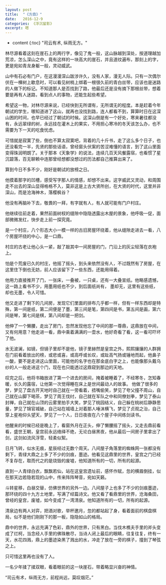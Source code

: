 ```yaml
---
layout: post
title:  "《方鼎》"
date:   2016-12-9
categories: 《浮沉留影》
excerpt: 嗯
---
```


* content
{:toc}
 "司云有术, 纵雨无方。"

林尽源看着这刻在崖石上的两行字，像见了鬼一般，这山脉越到深处，按道理越加荒凉，怎么深山之中，竟有这样的一块高大的崖石，并且道纹遍布，那刻上的字，更是宛如青龙身躯一般，灵动威武。

山中有石必有门户，在这漫漫深山跋涉许久，没有人家，漫无人际。只有一次偶尔伏在一棵树上歇息时，可以看见树梢上绑着一根很久前的青白丝带，应该也是迷路的人做下的标记。不知道那人是否找到了路，他最后还是没有摘下那根丝带，想着要是再有人迷路，看到点人的事物，还能生起些希望。

希望这一物，对林尽源来说，已经快到无所谓有，无所谓无的程度。本是赶着今年朝试的学生，哪知道进了这山，就再也没找到路，连人都看不到，算算时日在这深山困的时间，也早已经过了朝试的时候。这深山倒是有一个好处，寒来暑往都没有，永远翠绿的树，永远挂在灌木上的果实，不用担心寒冷的冬天该怎么办，也不需要为下一天的吃食忧虑。

可惜就是寂寞了些，倒也不算太寂寞吧，背着的几十斤书，走了这么多个日子，也还没看完一半，先贤的那些话语，曾经窗头伏案的苦涩难懂的语言，到了这山里面变得珠润明朗了。关于那本《天象学》的说法，连续几百天风餐露宿，也看惯了星沉碧落，百无聊赖中连那曾经想都没想过的历法都自己推算出来了。


算到今日不多不少，刚好是朝试的放榜之日。

他摸着那字的凹槽，感受写字那人的情感，却想不出来。这字威武又灵动，和周围走不出去的深山显得格格不入，莫非这是上古大贤所创，在大贤的时代，这里并非深山，而是沧海神木，落樱枫谷？

他没有再脑补下去，敬畏的一拜，有字就有人，有人就可能有门户村庄。

他继续往前走着，果然前面树杈的缝隙中隐隐透露出木屋的景象，他呼吸一促，面部微微发红，快步走上前一探究竟。

是一个村庄，八个形态大小一模一样的古旧房屋环绕着，他从缝隙走进去一看，八个房屋环绕的中心，是一口鼎。

村庄的古老让他心头一紧，敲了敲其中一间房屋的门，门沿上的灰尘轻落在衣袍上。

怕是个荒废已久的村庄，他摇了摇头，到头来依然没有人，不过既然有了房屋，在这里住下倒也无妨，前人应该留下了一些东西，还能用得着。

他用力直接推开了门，一张床，一叠被，一只桌，还有一大叠宣纸。他略感遗憾，这一路上看书不少，用墨用纸也不少，到后面纸尚有， 
墨却无，这里有这些纸，却也无墨，令人可惜。

他又走进了剩下的几间房，发现它们里面的排布几乎都一样，但有一样东西却是特殊，第一间是纸，第二间便是了墨，第三间是笔，第四间是书，第五间是画，第六间是琴，第七间是棋，第八间却是一把剑。

他伸了一个懒腰，走出了房门，忽然发现他忘了中间的那一尊鼎，这鼎放在中间，又有何用意？他走进一看，鼎中乘着满满的一壶水，他好奇看了看，这一看可吓坏了他。

水无波澜，如镜，但镜子里却不是他，镜子里赫然是皇宫之外，熙熙攘攘的人群拥在门前看着放出的榜，或悲或喜，或高呼或长叹，或趾高气扬或锤地而起，他鼻子一酸，要不是走进这山里面，可能他的名字也在那金底白字之上，也能像那头戴乌纱的人一般走进这个门，现在也只能透过这鼎窥到那边的天地。

叹完之后，他将书箱放进了第一个进去的房间，掩着被睡着了，不经寒冬，怎知春暖，长久的露宿，让他第一次觉得睡在床上是世间最动人的故事。
他做了很多的梦，梦见了盘古开天地时自己就在一旁看着，捂嘴偷笑，梦见了夸父撞不周山，自己就在山脚下喝茶，梦见了周王伐纣，自己就在军队之中和同僚划拳，梦见了泰山封禅，自己就在山顶的云雾里拍手大笑，梦见了桃园结义，自己躲在桃树后静静思量，梦见了锦官城破，自己站在城墙上对着那人唾沫横飞，梦见了贞观之治，自己穿上星袍仰头望天，梦见了一个人，日日夜夜在八个屋子中间练剑读书。

他醒来的时候已经是晚上了，看窗外月在正头，伸了懒腰摇了摇头，又走去鼎前看看，盛世王朝，皇宫前永远络绎不绝，无论白昼黑夜，他从最后一间房子里拿出了剑，这剑如流风浮雪，轻柔似絮。

日月飞转，似水无痕，星辰经过无数个周天。八间屋子角落里的蜘蛛网一张都没有剩下，青绿大鼎之上多了不少的剑痕，墨迹。他看见这鼎里的世界，皇宫之门已经不复存在，取而代之的是烧毁的废墟，他知道所有的一切，所有的起源。

直到一人青绿白衣，飘飘若仙，站在这皇宫遗址前，感怀作赋，忽的横眉倒挂，似在那天边若隐若现的山中，传来阵阵琴音，宛如天籁。

斗转星移，白昼交替，仿佛世界的另外一边。八间屋子上也多了不少的剑痕墨迹，那环绕的四十九方土地里，写满了经篇诗文。他又看了看鼎里的世界，沧海桑田，曾经的皇宫，废墟，如今变成了一湾清泉。他知道所有的一切，所有的起源。


清泉边有两人对弈，把酒对歌，举杯邀月，忽的都站起了身，看着面前的棋盘棋局，似不是他们刚刚下的那一板，隐隐如山的格局。

鼎中的世界，永远充满了色彩，鼎外的世界，只有黑白。当伐木樵夫手里的斧头变成了烂柯，当念经人手里的佛珠散尽，当诗人闭上最后的眼睛，往复往复，终有一天，水花四溅，鼎上的墨迹染黑了溅出的水，冲走了放在一旁的棋子，撞到了琴弦之上。

只可惜这里再也没有了人。

一名少年揉了揉双眼，看着眼前的这一块崖石，带着略显兴奋的神情。

“司云有术，纵雨无方，前程尚远，莫叹烟茫。”



